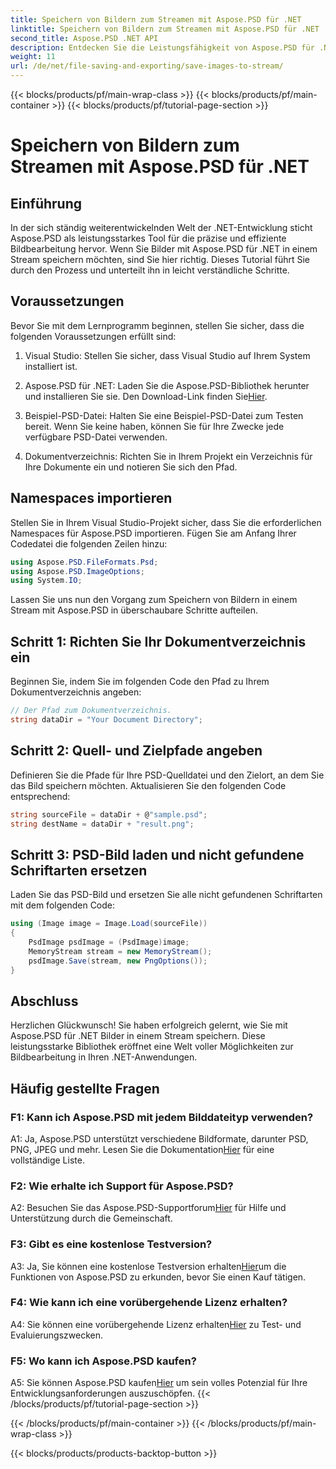 ```yaml
---
title: Speichern von Bildern zum Streamen mit Aspose.PSD für .NET
linktitle: Speichern von Bildern zum Streamen mit Aspose.PSD für .NET
second_title: Aspose.PSD .NET API
description: Entdecken Sie die Leistungsfähigkeit von Aspose.PSD für .NET und erfahren Sie, wie Sie Bilder mühelos in einem Stream speichern. Folgen Sie unserer Schritt-für-Schritt-Anleitung für eine nahtlose Integration.
weight: 11
url: /de/net/file-saving-and-exporting/save-images-to-stream/
---
```


{{< blocks/products/pf/main-wrap-class >}}
{{< blocks/products/pf/main-container >}}
{{< blocks/products/pf/tutorial-page-section >}}

# Speichern von Bildern zum Streamen mit Aspose.PSD für .NET

## Einführung

In der sich ständig weiterentwickelnden Welt der .NET-Entwicklung sticht Aspose.PSD als leistungsstarkes Tool für die präzise und effiziente Bildbearbeitung hervor. Wenn Sie Bilder mit Aspose.PSD für .NET in einem Stream speichern möchten, sind Sie hier richtig. Dieses Tutorial führt Sie durch den Prozess und unterteilt ihn in leicht verständliche Schritte.

## Voraussetzungen

Bevor Sie mit dem Lernprogramm beginnen, stellen Sie sicher, dass die folgenden Voraussetzungen erfüllt sind:

1. Visual Studio: Stellen Sie sicher, dass Visual Studio auf Ihrem System installiert ist.

2.  Aspose.PSD für .NET: Laden Sie die Aspose.PSD-Bibliothek herunter und installieren Sie sie. Den Download-Link finden Sie[Hier](https://releases.aspose.com/psd/net/).

3. Beispiel-PSD-Datei: Halten Sie eine Beispiel-PSD-Datei zum Testen bereit. Wenn Sie keine haben, können Sie für Ihre Zwecke jede verfügbare PSD-Datei verwenden.

4. Dokumentverzeichnis: Richten Sie in Ihrem Projekt ein Verzeichnis für Ihre Dokumente ein und notieren Sie sich den Pfad.

## Namespaces importieren

Stellen Sie in Ihrem Visual Studio-Projekt sicher, dass Sie die erforderlichen Namespaces für Aspose.PSD importieren. Fügen Sie am Anfang Ihrer Codedatei die folgenden Zeilen hinzu:

```csharp
using Aspose.PSD.FileFormats.Psd;
using Aspose.PSD.ImageOptions;
using System.IO;
```

Lassen Sie uns nun den Vorgang zum Speichern von Bildern in einem Stream mit Aspose.PSD in überschaubare Schritte aufteilen.

## Schritt 1: Richten Sie Ihr Dokumentverzeichnis ein

Beginnen Sie, indem Sie im folgenden Code den Pfad zu Ihrem Dokumentverzeichnis angeben:

```csharp
// Der Pfad zum Dokumentverzeichnis.
string dataDir = "Your Document Directory";
```

## Schritt 2: Quell- und Zielpfade angeben

Definieren Sie die Pfade für Ihre PSD-Quelldatei und den Zielort, an dem Sie das Bild speichern möchten. Aktualisieren Sie den folgenden Code entsprechend:

```csharp
string sourceFile = dataDir + @"sample.psd";
string destName = dataDir + "result.png";
```

## Schritt 3: PSD-Bild laden und nicht gefundene Schriftarten ersetzen

Laden Sie das PSD-Bild und ersetzen Sie alle nicht gefundenen Schriftarten mit dem folgenden Code:

```csharp
using (Image image = Image.Load(sourceFile))
{
    PsdImage psdImage = (PsdImage)image;
    MemoryStream stream = new MemoryStream();
    psdImage.Save(stream, new PngOptions());
}
```

## Abschluss

Herzlichen Glückwunsch! Sie haben erfolgreich gelernt, wie Sie mit Aspose.PSD für .NET Bilder in einem Stream speichern. Diese leistungsstarke Bibliothek eröffnet eine Welt voller Möglichkeiten zur Bildbearbeitung in Ihren .NET-Anwendungen.

## Häufig gestellte Fragen

### F1: Kann ich Aspose.PSD mit jedem Bilddateityp verwenden?

 A1: Ja, Aspose.PSD unterstützt verschiedene Bildformate, darunter PSD, PNG, JPEG und mehr. Lesen Sie die Dokumentation[Hier](https://reference.aspose.com/psd/net/) für eine vollständige Liste.

### F2: Wie erhalte ich Support für Aspose.PSD?

 A2: Besuchen Sie das Aspose.PSD-Supportforum[Hier](https://forum.aspose.com/c/psd/34) für Hilfe und Unterstützung durch die Gemeinschaft.

### F3: Gibt es eine kostenlose Testversion?

 A3: Ja, Sie können eine kostenlose Testversion erhalten[Hier](https://releases.aspose.com/)um die Funktionen von Aspose.PSD zu erkunden, bevor Sie einen Kauf tätigen.

### F4: Wie kann ich eine vorübergehende Lizenz erhalten?

 A4: Sie können eine vorübergehende Lizenz erhalten[Hier](https://purchase.aspose.com/temporary-license/) zu Test- und Evaluierungszwecken.

### F5: Wo kann ich Aspose.PSD kaufen?

 A5: Sie können Aspose.PSD kaufen[Hier](https://purchase.aspose.com/buy) um sein volles Potenzial für Ihre Entwicklungsanforderungen auszuschöpfen.
{{< /blocks/products/pf/tutorial-page-section >}}

{{< /blocks/products/pf/main-container >}}
{{< /blocks/products/pf/main-wrap-class >}}

{{< blocks/products/products-backtop-button >}}
